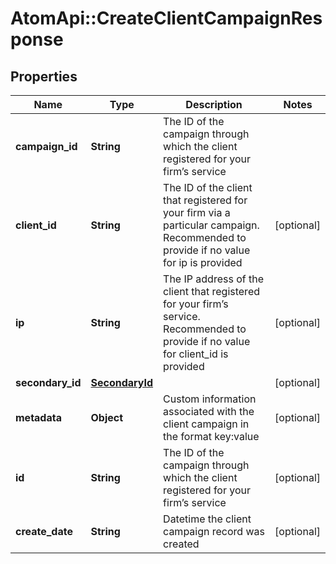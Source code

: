 # AtomApi::CreateClientCampaignResponse

## Properties
Name | Type | Description | Notes
------------ | ------------- | ------------- | -------------
**campaign_id** | **String** | The ID of the campaign through which the client registered for your firm’s service | 
**client_id** | **String** | The ID of the client that registered for your firm via a particular campaign. Recommended to provide if no value for ip is provided | [optional] 
**ip** | **String** | The IP address of the client that registered for your firm’s service. Recommended to provide if no value for client_id is provided | [optional] 
**secondary_id** | [**SecondaryId**](SecondaryId.md) |  | [optional] 
**metadata** | **Object** | Custom information associated with the client campaign in the format key:value | [optional] 
**id** | **String** | The ID of the campaign through which the client registered for your firm’s service | [optional] 
**create_date** | **String** | Datetime the client campaign record was created | [optional] 



